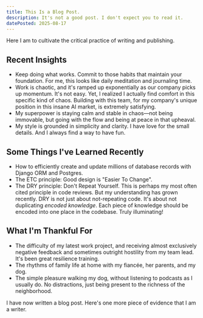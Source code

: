 ```yaml
---
title: This Is a Blog Post.
description: It's not a good post. I don't expect you to read it.
datePosted: 2025-08-17
---
```


Here I am to cultivate the critical practice of writing and publishing.

## Recent Insights

- Keep doing what works. Commit to those habits that maintain your foundation. For me, this looks like daily meditation and journaling time.
- Work is chaotic, and it's ramped up exponentially as our company picks up momentum. It's not easy. Yet, I realized I actually find comfort in this specific kind of chaos. Building with this team, for my company's unique position in this insane AI market, is extremely satisfying.
- My superpower is staying calm and stable in chaos—not being immovable, but going with the flow and being at peace in that upheaval.
- My style is grounded in simplicity and clarity. I have love for the small details. And I always find a way to have fun.

## Some Things I've Learned Recently

- How to efficiently create and update millions of database records with Django ORM and Postgres.
- The ETC principle: Good design is "Easier To Change".
- The DRY principle: Don't Repeat Yourself. This is perhaps my most often cited principle in code reviews. But my understanding has grown recently. DRY is not just about not-repeating code. It's about not duplicating _encoded knowledge_. Each piece of knowledge should be encoded into one place in the codebase. Truly illuminating!

## What I'm Thankful For

- The difficulty of my latest work project, and receiving almost exclusively negative feedback and sometimes outright hostility from my team lead. It's been great resilience training.
- The rhythms of family life at home with my fiancée, her parents, and my dog.
- The simple pleasure walking my dog, without listening to podcasts as I usually do. No distractions, just being present to the richness of the neighborhood.

I have now written a blog post. Here's one more piece of evidence that I am a writer.

